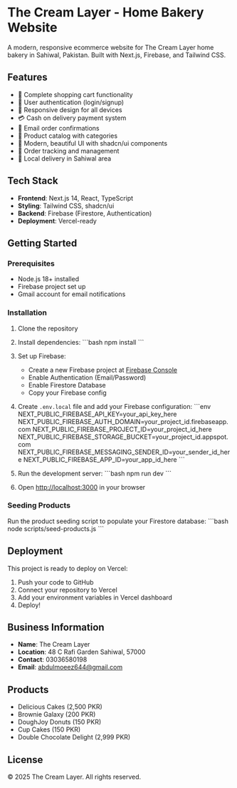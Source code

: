 # The Cream Layer - Home Bakery Website

A modern, responsive ecommerce website for The Cream Layer home bakery in Sahiwal, Pakistan. Built with Next.js, Firebase, and Tailwind CSS.

## Features

- 🛒 Complete shopping cart functionality
- 🔐 User authentication (login/signup)
- 📱 Responsive design for all devices
- 💳 Cash on delivery payment system
- 📧 Email order confirmations
- 🎂 Product catalog with categories
- 🏪 Modern, beautiful UI with shadcn/ui components
- 🚚 Order tracking and management
- 📍 Local delivery in Sahiwal area

## Tech Stack

- **Frontend**: Next.js 14, React, TypeScript
- **Styling**: Tailwind CSS, shadcn/ui
- **Backend**: Firebase (Firestore, Authentication)
- **Deployment**: Vercel-ready

## Getting Started

### Prerequisites

- Node.js 18+ installed
- Firebase project set up
- Gmail account for email notifications

### Installation

1. Clone the repository
2. Install dependencies:
   \`\`\`bash
   npm install
   \`\`\`

3. Set up Firebase:
   - Create a new Firebase project at [Firebase Console](https://console.firebase.google.com)
   - Enable Authentication (Email/Password)
   - Enable Firestore Database
   - Copy your Firebase config

4. Create `.env.local` file and add your Firebase configuration:
   \`\`\`env
   NEXT_PUBLIC_FIREBASE_API_KEY=your_api_key_here
   NEXT_PUBLIC_FIREBASE_AUTH_DOMAIN=your_project_id.firebaseapp.com
   NEXT_PUBLIC_FIREBASE_PROJECT_ID=your_project_id_here
   NEXT_PUBLIC_FIREBASE_STORAGE_BUCKET=your_project_id.appspot.com
   NEXT_PUBLIC_FIREBASE_MESSAGING_SENDER_ID=your_sender_id_here
   NEXT_PUBLIC_FIREBASE_APP_ID=your_app_id_here
   \`\`\`

5. Run the development server:
   \`\`\`bash
   npm run dev
   \`\`\`

6. Open [http://localhost:3000](http://localhost:3000) in your browser

### Seeding Products

Run the product seeding script to populate your Firestore database:
\`\`\`bash
node scripts/seed-products.js
\`\`\`

## Deployment

This project is ready to deploy on Vercel:

1. Push your code to GitHub
2. Connect your repository to Vercel
3. Add your environment variables in Vercel dashboard
4. Deploy!

## Business Information

- **Name**: The Cream Layer
- **Location**: 48 C Rafi Garden Sahiwal, 57000
- **Contact**: 03036580198
- **Email**: abdulmoeez644@gmail.com

## Products

- Delicious Cakes (2,500 PKR)
- Brownie Galaxy (200 PKR)
- DoughJoy Donuts (150 PKR)
- Cup Cakes (150 PKR)
- Double Chocolate Delight (2,999 PKR)

## License

© 2025 The Cream Layer. All rights reserved.
